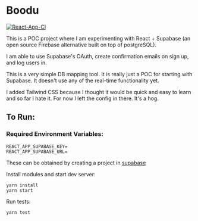 # Boodu

[![React-App-CI](https://github.com/mwolfhoffman/react-jack/actions/workflows/main.yml/badge.svg?branch=master)](https://github.com/mwolfhoffman/boodu/actions/workflows/main.yml)

This is a POC project where I am experimenting with React + Supabase (an open source Firebase alternative built on top of postgreSQL).

I am able to use Supabase's OAuth, create confirmation emails on sign up, and log users in. 

This is a very simple DB mapping tool. It is really just a POC for starting with Supabase. It doesn't use any of the real-time functionality yet. 

I added Tailwind CSS because I thought it would be quick and easy to learn and so far I hate it. For now I left the config in there. It's a hog. 

## To Run: 

### Required Environment Variables: 
```
REACT_APP_SUPABASE_KEY=
REACT_APP_SUPABASE_URL=
```
These can be obtained by creating a project in [supabase](https://supbase.io)


Install modules and start dev server: 
```
yarn install
yarn start
```

Run tests:
```
yarn test
```
